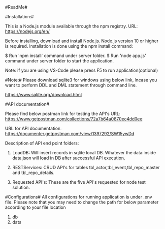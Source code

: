 
#ReadMe#

#Installation:#

This is a Node.js module available through the npm registry.
URL: https://nodejs.org/en/

Before installing, download and install Node.js. Node.js version 10 or higher is required.
Installation is done using the npm install command:

$ Run 'npm install' command under server folder.
$ Run 'node app.js' command under server folder to start the application.

Note: if you are using VS-Code please press F5 to run application(optional)



#Note:#
Please download sqlite3 for windows using below link, Incase you want to perform DDL and DML statement through command line.

https://www.sqlite.org/download.html


#API documentation#

Please find below postman link for testing the API's
URL: https://www.getpostman.com/collections/72a7b64a0870ec4dd0ee

URL for API documentation:
https://documenter.getpostman.com/view/1397292/SW15ywDd


Description of API end point folders:

1) LoadDB: Will insert records in sqlite local DB. Whatever the data inside data.json will load in DB after successful API execution.

2) RESTServices: CRUD API's for tables tbl_actor,tbl_event,tbl_repo_master and tbl_repo_details.

3) Requested API's: These are the five API's requested for node test solution.



#Configurations#
All configurations for running application is under .env file.
Please note that you may need to change the path for below parameter according to your file location
1) db
2) data